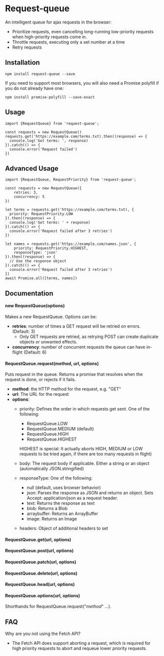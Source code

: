 # Request-queue
An intelligent queue for ajax requests in the browser:
* Prioritize requests, even cancelling long-running low-priority requests when high-priority requests come in.
* Throttle requests, executing only a set number at a time
* Retry requests 

## Installation
```
npm install request-queue --save
```
If you need to support most browsers, you will also need a Promise polyfill if you do not already have one:
```
npm install promise-polyfill --save-exact
```

## Usage
```
import {RequestQueue} from 'request-queue';

const requests = new RequestQueue()
requests.get('https://example.com/terms.txt).then((response) => {
  console.log('Got terms: ', response)  
}).catch(() => {
  console.error('Request failed')
})
```

## Advanced Usage
```
import {RequestQueue, RequestPriority} from 'request-queue';

const requests = new RequestQueue({
    retries: 3,
    concurrency: 5
})

let terms = requests.get('https://example.com/terms.txt), {
  priority: RequestPriority.LOW
}).then((response) => {
  console.log('Got terms: ' + response)  
}).catch(() => {
  console.error('Request failed after 3 retries')
})

let names = requests.get('https://example.com/names.json', {
    priority: RequestPriority.HIGHEST,
    responseType: 'json'
}).then((response) => {
  // Use the response object
}).catch(() => {
  console.error('Request failed after 3 retries')
})
await Promise.all([terms, names])
```

## Documentation
#### new RequestQueue(options)
Makes a new RequestQueue. Options can be:
* **retries**: number of times a GET request will be retried on errors. (Default: 3)
  * Only GET requests are retried, as retrying POST can create duplicate objects or unwanted effects.
* **concurrency**: number of concurrent requests the queue can have in-flight (Default: 6)

#### RequestQueue.request(method, url, options)
Puts request in the queue. Returns a promise that resolves when
the request is done, or rejects if it fails.
* **method**: the HTTP method for the request, e.g. "GET"
* **url**: The URL for the request
* **options**:
    * priority: Defines the order in which requests get sent. One of the following:
        * RequestQueue.LOW
        * RequestQueue.MEDIUM (default) 
        * RequestQueue.HIGH
        * RequestQueue.HIGHEST 
        
        HIGHEST is special: It actually aborts HIGH, MEDIUM or LOW requests to be tried again,
        if there are too many requests in flight)
    * body: The request body if applicable. Either a string or an object (automatically JSON.stringified)
    * responseType: One of the following:
        * null (default, uses browser behavior)
        * json: Parses the response as JSON and returns an object. Sets Accept: application/json as a request header.
        * text: Returns the response as text
        * blob: Returns a Blob
        * arraybuffer: Returns an ArrayBuffer
        * image: Returns an Image
    * headers: Object of additional headers to set

#### RequestQueue.get(url, options)
#### RequestQueue.post(url, options)
#### RequestQueue.patch(url, options)
#### RequestQueue.delete(url, options)
#### RequestQueue.head(url, options)
#### RequestQueue.options(url, options)
Shorthands for RequestQueue.request("*method*" ...).

## FAQ
Why are you not using the Fetch API?
* The Fetch API does support aborting a request, which is required for 
high priority requests to abort and requeue lower priority requests.

